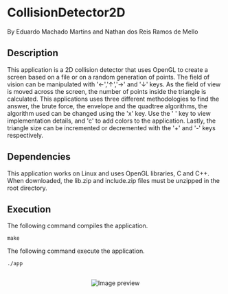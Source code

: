 # CollisionDetector2D
By Eduardo Machado Martins and Nathan dos Reis Ramos de Mello

## Description
This application is a 2D collision detector that uses OpenGL to create a screen based on a file or on a random generation of points. The field of vision can be manipulated with '←','↑','→' and '↓' keys. As the field of view is moved across the screen, the number of points inside the triangle is calculated. This applications uses three different methodologies to find the answer, the brute force, the envelope and the quadtree algorithms, the algorithm used can be changed using the 'x' key. Use the ' ' key to view implementation details, and 'c' to add colors to the application. Lastly, the triangle size can be incremented or decremented with the '+' and '-' keys respectively.

## Dependencies
This application works on Linux and uses OpenGL libraries, C and C++. When downloaded, the lib.zip and include.zip files must be unzipped in the root directory.

## Execution
The following command compiles the application.
```
make
```
The following command execute the application.
```
./app
```

##
<div align="center">  
  <img src="https://cdn.discordapp.com/attachments/1076157666986049598/1076849328829771826/colider2d.png" alt="Image preview" /> 
</div>
